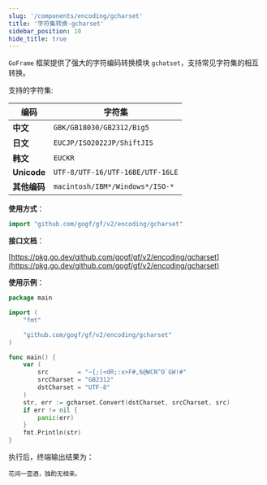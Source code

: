 ```yaml
---
slug: '/components/encoding/gcharset'
title: '字符集转换-gcharset'
sidebar_position: 10
hide_title: true
---
```


`GoFrame` 框架提供了强大的字符编码转换模块 `gchatset`，支持常见字符集的相互转换。

支持的字符集:

| 编码 | 字符集 |
| --- | --- |
| **中文** | `GBK/GB18030/GB2312/Big5` |
| **日文** | `EUCJP/ISO2022JP/ShiftJIS` |
| **韩文** | `EUCKR` |
| **Unicode** | `UTF-8/UTF-16/UTF-16BE/UTF-16LE` |
| **其他编码** | `macintosh/IBM*/Windows*/ISO-*` |

**使用方式**：

```go
import "github.com/gogf/gf/v2/encoding/gcharset"
```

**接口文档**：

[https://pkg.go.dev/github.com/gogf/gf/v2/encoding/gcharset](https://pkg.go.dev/github.com/gogf/gf/v2/encoding/gcharset)

**使用示例**：

```go
package main

import (
    "fmt"

    "github.com/gogf/gf/v2/encoding/gcharset"
)

func main() {
    var (
        src        = "~{;(<dR;:x>F#,6@WCN^O`GW!#"
        srcCharset = "GB2312"
        dstCharset = "UTF-8"
    )
    str, err := gcharset.Convert(dstCharset, srcCharset, src)
    if err != nil {
        panic(err)
    }
    fmt.Println(str)
}
```

执行后，终端输出结果为：

```
花间一壶酒，独酌无相亲。
```
